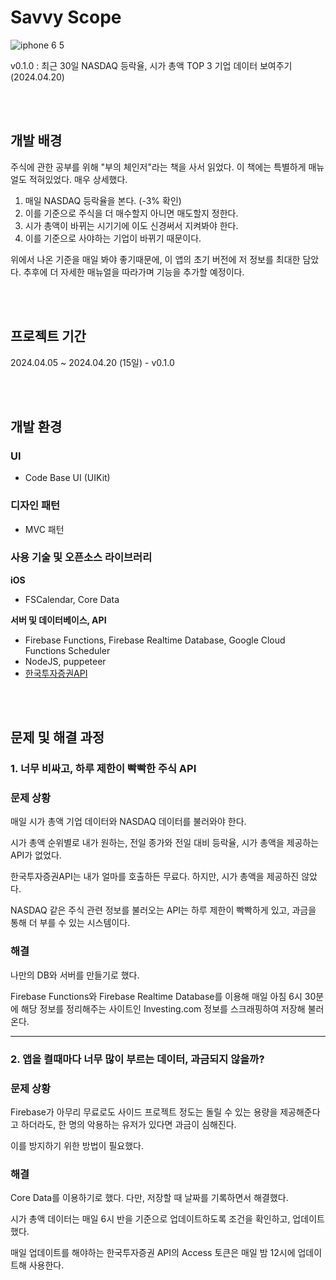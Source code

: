 # Savvy Scope

![iphone 6 5](https://github.com/CHOIJUNHYUK01/Savvy-Scope/assets/114978803/55c0420a-582c-4525-8dac-cd240c14aa20)

v0.1.0 : 최근 30일 NASDAQ 등락율, 시가 총액 TOP 3 기업 데이터 보여주기 (2024.04.20)

<br /><br />

## 개발 배경
주식에 관한 공부를 위해 "부의 체인저"라는 책을 사서 읽었다. 이 책에는 특별하게 매뉴얼도 적혀있었다. 매우 상세했다.
1. 매일 NASDAQ 등락율을 본다. (-3% 확인)
2. 이를 기준으로 주식을 더 매수할지 아니면 매도할지 정한다.
3. 시가 총액이 바뀌는 시기기에 이도 신경써서 지켜봐야 한다.
4. 이를 기준으로 사야하는 기업이 바뀌기 때문이다.

위에서 나온 기준을 매일 봐야 좋기때문에, 이 앱의 초기 버전에 저 정보를 최대한 담았다.
추후에 더 자세한 매뉴얼을 따라가며 기능을 추가할 예정이다.

<br /><br />

## 프로젝트 기간
2024.04.05 ~ 2024.04.20 (15일) - v0.1.0

<br /><br />

## 개발 환경

### UI
- Code Base UI (UIKit)

### 디자인 패턴
- MVC 패턴

### 사용 기술 및 오픈소스 라이브러리

**iOS**
- FSCalendar, Core Data

**서버 및 데이터베이스, API**
- Firebase Functions, Firebase Realtime Database, Google Cloud Functions Scheduler
- NodeJS, puppeteer
- [한국투자증권API](https://apiportal.koreainvestment.com/intro)

<br /><br />

## 문제 및 해결 과정

### 1. 너무 비싸고, 하루 제한이 빡빡한 주식 API

### 문제 상황

매일 시가 총액 기업 데이터와 NASDAQ 데이터를 불러와야 한다.

시가 총액 순위별로 내가 원하는, 전일 종가와 전일 대비 등락율, 시가 총액을 제공하는 API가 없었다.

한국투자증권API는 내가 얼마를 호출하든 무료다. 하지만, 시가 총액을 제공하진 않았다.

NASDAQ 같은 주식 관련 정보를 불러오는 API는 하루 제한이 빡빡하게 있고, 과금을 통해 더 부를 수 있는 시스템이다.

### 해결

나만의 DB와 서버를 만들기로 했다.

Firebase Functions와 Firebase Realtime Database를 이용해 매일 아침 6시 30분에 해당 정보를 정리해주는 사이트인 Investing.com 정보를 스크래핑하여 저장해 불러온다.

---

### 2. 앱을 켤때마다 너무 많이 부르는 데이터, 과금되지 않을까?

### 문제 상황

Firebase가 아무리 무료로도 사이드 프로젝트 정도는 돌릴 수 있는 용량을 제공해준다고 하더라도, 한 명의 악용하는 유저가 있다면 과금이 심해진다.

이를 방지하기 위한 방법이 필요했다.

### 해결

Core Data를 이용하기로 했다. 다만, 저장할 때 날짜를 기록하면서 해결했다.

시가 총액 데이터는 매일 6시 반을 기준으로 업데이트하도록 조건을 확인하고, 업데이트했다.

매일 업데이트를 해야하는 한국투자증권 API의 Access 토큰은 매일 밤 12시에 업데이트해 사용한다.
